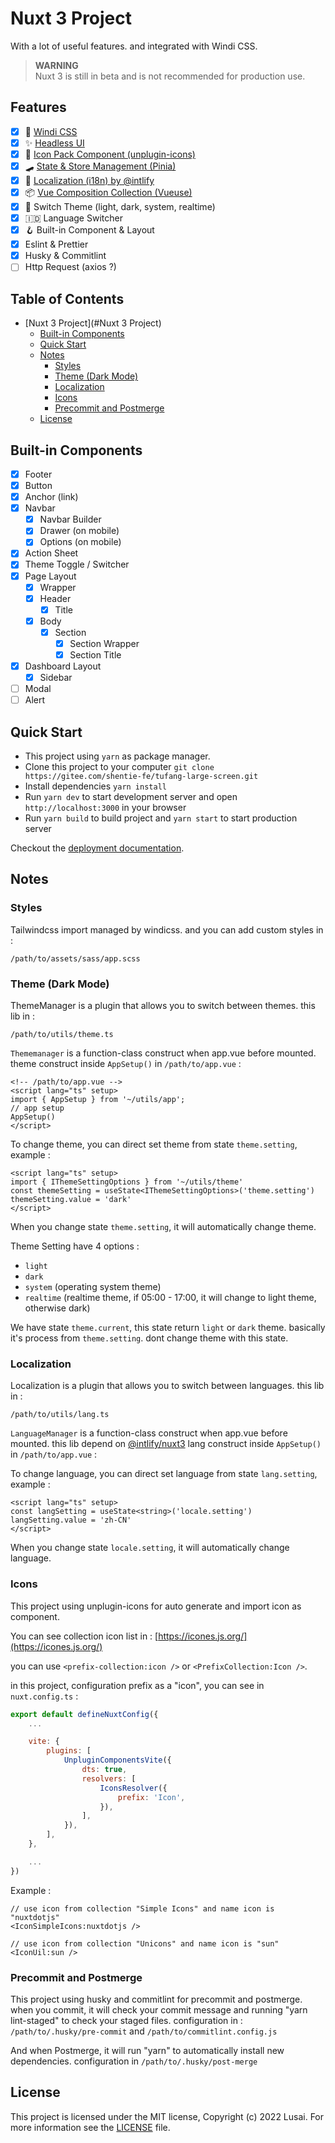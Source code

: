 # Nuxt 3 Project
With a lot of useful features. and integrated with Windi CSS.

> **WARNING** \
> Nuxt 3 is still in beta and is not recommended for production use.

## Features
- [x] 💨 [Windi CSS](https://windicss.org/)
- [x] ✨ [Headless UI](https://headlessui.dev/)
- [x] 🔔 [Icon Pack Component (unplugin-icons)](https://icones.js.org/)
- [x] 🛹 [State & Store Management (Pinia)](https://pinia.vuejs.org/)
- [x] 🚩 [Localization (i18n) by @intlify](https://github.com/intlify/nuxt3)
- [x] 📦 [Vue Composition Collection (Vueuse)](https://vueuse.org/)
- [x] 🌙 Switch Theme (light, dark, system, realtime)
- [x] 🇮🇩 Language Switcher
- [x] 🪝 Built-in Component & Layout
- [x] Eslint & Prettier
- [x] Husky & Commitlint
- [ ] Http Request (axios ?)

## Table of Contents
- [Nuxt 3 Project](#Nuxt 3 Project)
  * [Built-in Components](#built-in-components)
  * [Quick Start](#quick-start)
  * [Notes](#notes)
    + [Styles](#styles)
    + [Theme (Dark Mode)](#theme--dark-mode-)
    + [Localization](#localization)
    + [Icons](#icons)
    + [Precommit and Postmerge](#precommit-and-postmerge)
  * [License](#license)

## Built-in Components
- [x] Footer
- [x] Button
- [x] Anchor (link)
- [x] Navbar
  - [x] Navbar Builder
  - [x] Drawer (on mobile)
  - [x] Options (on mobile)
- [x] Action Sheet
- [x] Theme Toggle / Switcher
- [x] Page Layout
  - [x] Wrapper
  - [x] Header
    - [x] Title
  - [x] Body
    - [x] Section
      - [x] Section Wrapper
      - [x] Section Title
- [x] Dashboard Layout
    - [x] Sidebar
- [ ] Modal
- [ ] Alert

## Quick Start
* This project using `yarn` as package manager.
* Clone this project to your computer `git clone https://gitee.com/shentie-fe/tufang-large-screen.git`
* Install dependencies `yarn install`
* Run `yarn dev` to start development server and open `http://localhost:3000` in your browser
* Run `yarn build` to build project and `yarn start` to start production server

Checkout the [deployment documentation](https://v3.nuxtjs.org/docs/deployment).

## Notes
### Styles
Tailwindcss import managed by windicss.
and you can add custom styles in :

```
/path/to/assets/sass/app.scss
```

### Theme (Dark Mode)
ThemeManager is a plugin that allows you to switch between themes. this lib in :

```
/path/to/utils/theme.ts
```

`Thememanager` is a function-class construct when app.vue before mounted. theme construct inside `AppSetup()` in `/path/to/app.vue` :

```vue
<!-- /path/to/app.vue -->
<script lang="ts" setup>
import { AppSetup } from '~/utils/app';
// app setup
AppSetup()
</script>
```

To change theme, you can direct set theme from state `theme.setting`, example :

```vue
<script lang="ts" setup>
import { IThemeSettingOptions } from '~/utils/theme'
const themeSetting = useState<IThemeSettingOptions>('theme.setting')
themeSetting.value = 'dark'
</script>
```

When you change state `theme.setting`, it will automatically change theme.

Theme Setting have 4 options :
- `light`
- `dark`
- `system` (operating system theme)
- `realtime` (realtime theme, if 05:00 - 17:00, it will change to light theme, otherwise dark)

We have state `theme.current`, this state return `light` or `dark` theme. basically it's process from `theme.setting`.
dont change theme with this state.

### Localization
Localization is a plugin that allows you to switch between languages. this lib in :
```
/path/to/utils/lang.ts
```
`LanguageManager` is a function-class construct when app.vue before mounted.
this lib depend on [@intlify/nuxt3](https://github.com/intlify/nuxt3)
lang construct inside `AppSetup()` in `/path/to/app.vue` :
<!-- /path/to/app.vue -->
<script lang="ts" setup>
import { AppSetup } from '~/utils/app';
// app setup
AppSetup()
</script>
To change language, you can direct set language from state `lang.setting`, example :
```vue
<script lang="ts" setup>
const langSetting = useState<string>('locale.setting')
langSetting.value = 'zh-CN'
</script>
```
When you change state `locale.setting`, it will automatically change language.

### Icons
This project using unplugin-icons for auto generate and import icon as component.

You can see collection icon list in : [https://icones.js.org/](https://icones.js.org/)

you can use `<prefix-collection:icon />` or `<PrefixCollection:Icon />`.

in this project, configuration prefix as a "icon", you can see in `nuxt.config.ts` :
```js
export default defineNuxtConfig({
    ...

    vite: {
        plugins: [
            UnpluginComponentsVite({
                dts: true,
                resolvers: [
                    IconsResolver({
                        prefix: 'Icon',
                    }),
                ],
            }),
        ],
    },

    ...
})
```

Example :
```vue
// use icon from collection "Simple Icons" and name icon is "nuxtdotjs"
<IconSimpleIcons:nuxtdotjs />

// use icon from collection "Unicons" and name icon is "sun"
<IconUil:sun />
```

### Precommit and Postmerge

This project using husky and commitlint for precommit and postmerge.
when you commit, it will check your commit message and running "yarn lint-staged" to check your staged files.
configuration in : `/path/to/.husky/pre-commit` and `/path/to/commitlint.config.js`

And when Postmerge, it will run "yarn" to automatically install new dependencies.
configuration in `/path/to/.husky/post-merge`

## License
This project is licensed under the MIT license, Copyright (c) 2022 Lusai. For more information see the [LICENSE](LICENSE.md) file.
